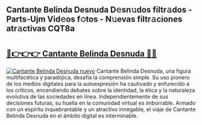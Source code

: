 ## Cantante Belinda Desnuda D𝚎sn𝚞dos filtr𝚊dos - Parts-Ujm Vid𝚎os f𝚘tos - N𝚞evas filtr𝚊ciones atr𝚊ctivas CQT8a

# <h2><a href="http://mb7ccj.tromn.icu/?c=Cantante+Belinda+Desnuda">🔗👉👉👉 Cantante Belinda Desnuda 🔗🔗</a></h2>

[![Cantante Belinda Desnuda nuevo](https://i.imgur.com/pEAQMta.gif)](http://mb7ccj.tromn.icu/?c=Cantante+Belinda+Desnuda)
Cantante Belinda Desnuda, una figura multifacética y paradójica, desafía la comprensión simple. Su uso pionero de los medios digitales para la autoexpresión ha cautivado y enfurecido a los críticos, encendiendo debates sobre la identidad, la ética y la naturaleza evolutiva de las sociedades en línea. Independientemente de sus decisiones futuras, su huella en la comunidad virtual es imborrable. Armado con un espíritu inquebrantable y un atractivo innegable, el viaje de Cantante Belinda Desnuda en el ámbito digital es interminable.
